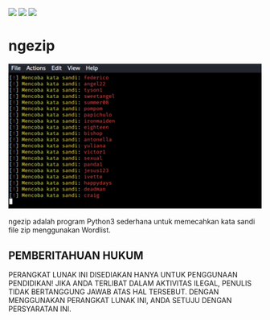 ![](https://img.shields.io/badge/OS%20yang%20didukung%20-Linux%20|%20Android%20|%20Windows-orange)
![](https://img.shields.io/badge/Pemeliharaan%20-Iya-brightgreen)
![](https://img.shields.io/badge/Sumber%20terbuka%20-%E2%9D%A4%EF%B8%8F-violet)

# ngezip

![ngezip](https://github.com/FII14/ngezip/blob/main/gambar/20230225_140403.jpg)

ngezip adalah program Python3 sederhana untuk memecahkan kata sandi file zip menggunakan Wordlist.

## PEMBERITAHUAN HUKUM

PERANGKAT LUNAK INI DISEDIAKAN HANYA UNTUK PENGGUNAAN PENDIDIKAN! JIKA ANDA TERLIBAT DALAM AKTIVITAS ILEGAL, PENULIS TIDAK BERTANGGUNG JAWAB ATAS HAL TERSEBUT. DENGAN MENGGUNAKAN PERANGKAT LUNAK INI, ANDA SETUJU DENGAN PERSYARATAN INI.
